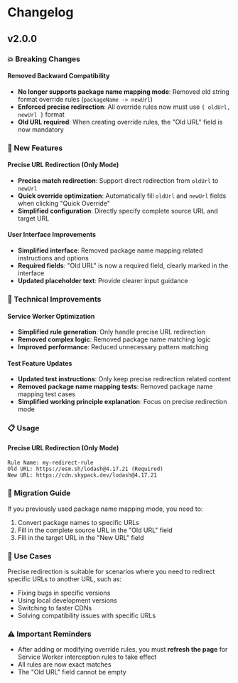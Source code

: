 # Changelog

## v2.0.0

### 💥 Breaking Changes

#### Removed Backward Compatibility
- **No longer supports package name mapping mode**: Removed old string format override rules (`packageName -> newUrl`)
- **Enforced precise redirection**: All override rules now must use `{ oldUrl, newUrl }` format
- **Old URL required**: When creating override rules, the "Old URL" field is now mandatory

### 🎯 New Features

#### Precise URL Redirection (Only Mode)
- **Precise match redirection**: Support direct redirection from `oldUrl` to `newUrl`
- **Quick override optimization**: Automatically fill `oldUrl` and `newUrl` fields when clicking "Quick Override"
- **Simplified configuration**: Directly specify complete source URL and target URL

#### User Interface Improvements
- **Simplified interface**: Removed package name mapping related instructions and options
- **Required fields**: "Old URL" is now a required field, clearly marked in the interface
- **Updated placeholder text**: Provide clearer input guidance

### 🔧 Technical Improvements

#### Service Worker Optimization
- **Simplified rule generation**: Only handle precise URL redirection
- **Removed complex logic**: Removed package name matching logic
- **Improved performance**: Reduced unnecessary pattern matching

#### Test Feature Updates
- **Updated test instructions**: Only keep precise redirection related content
- **Removed package name mapping tests**: Removed package name mapping test cases
- **Simplified working principle explanation**: Focus on precise redirection mode

### 📋 Usage

#### Precise URL Redirection (Only Mode)
```
Rule Name: my-redirect-rule
Old URL: https://esm.sh/lodash@4.17.21 (Required)
New URL: https://cdn.skypack.dev/lodash@4.17.21
```

### 🔄 Migration Guide

If you previously used package name mapping mode, you need to:
1. Convert package names to specific URLs
2. Fill in the complete source URL in the "Old URL" field
3. Fill in the target URL in the "New URL" field

### 🎯 Use Cases

Precise redirection is suitable for scenarios where you need to redirect specific URLs to another URL, such as:
- Fixing bugs in specific versions
- Using local development versions
- Switching to faster CDNs
- Solving compatibility issues with specific URLs

### ⚠️ Important Reminders

- After adding or modifying override rules, you must **refresh the page** for Service Worker interception rules to take effect
- All rules are now exact matches
- The "Old URL" field cannot be empty
